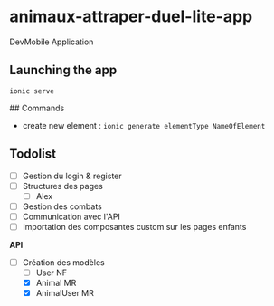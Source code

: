 # animaux-attraper-duel-lite-app
DevMobile Application

## Launching the app

`ionic serve`

## Commands

- create new element : `ionic generate elementType NameOfElement` 

## Todolist

- [ ] Gestion du login & register
- [ ] Structures des pages
    - [ ] Alex
- [ ] Gestion des combats
- [ ] Communication avec l'API
- [ ] Importation des composantes custom sur les pages enfants

**API**

- [ ] Création des modèles
    - [ ] User NF
    - [x] Animal MR
    - [x] AnimalUser MR